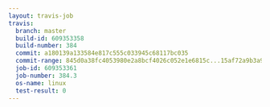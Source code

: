 ```yaml
---
layout: travis-job
travis:
  branch: master
  build-id: 609353358
  build-number: 384
  commit: a180139a133584e817c555c033945c68117bc035
  commit-range: 845d0a38fc4053980e2a8bcf4026c052e1e6815c...15af72a9b3a9271bb623d8f61cc0f103500c3405
  job-id: 609353361
  job-number: 384.3
  os-name: linux
  test-result: 0
---
```

